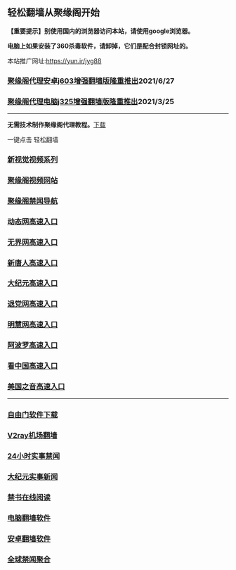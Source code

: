 ## 轻松翻墙从聚缘阁开始

**【重要提示】别使用国内的浏览器访问本站，请使用google浏览器。**

**电脑上如果安装了360杀毒软件，请卸掉，它们是配合封锁网址的。**

本站推广网址:https://yun.ir/jyg88

### [聚缘阁代理安卓j603增强翻墙版隆重推出](https://gitlab.com/juyuange/2/-/raw/master/j603.apk)2021/6/27

### [聚缘阁代理电脑j325增强翻墙版隆重推出](https://gitlab.com/juyuange/2/-/raw/master/j325dn.rar)2021/3/25

***



**无需技术制作聚缘阁代理教程。**[下载](https://gitlab.com/j25414/jyg/-/raw/master/jygdl.rar)

一键点击 轻松翻墙


### [新视觉视频系列](https://v.maiye.ga/sj.html)

### [聚缘阁视频网站](https://v.maiye.ga)

### [聚缘阁禁闻导航](https://bitbucket.org/ewwmakye/mo/src/master/README.md)

### [动态网高速入口](https://e8.mqia1.gq/ccssd/u44774p)

### [无界网高速入口](https://e8.mqia1.gq/sssuu/y12t)

### [新唐人高速入口](https://e8.mqia1.gq/jjsssc/b5t)

### [大纪元高速入口](https://e8.mqia1.gq/bbvsv/b7t)

### [退党网高速入口](https://e8.mqia1.gq/xssw/b8g)

### [明慧网高速入口](https://e8.mqia1.gq/ggaasw/b3g)

### [阿波罗高速入口](https://e8.mqia1.gq/xnnsn/t13a)

### [看中国高速入口](https://e8.mqia1.gq/xaasa/t11n)

### [美国之音高速入口](https://e8.mqia1.gq/ssssy/t18m)

***






### [自由门软件下载](https://git.io/skyfree)

### [V2ray机场翻墙](https://github.com/bannedbook/fanqiang/wiki/V2ray%E6%9C%BA%E5%9C%BA)

### [24小时实事禁闻](https://github.com/fyvn2199/djy/blob/master/gb/n24hr.md?dfh#1)

### [大纪元实事新闻](https://github.com/fyvn2199/djy/blob/master/gb/nsc413.md?dfh#1)

### [禁书在线阅读](https://github.com/txyzum203/djy/blob/master/gb/9p.md?flntdtv#1)

### [电脑翻墙软件](https://github.com/Alvin9999/new-pac/wiki)

### [安卓翻墙软件](https://git.io/afq)

### [全球禁闻聚合](https://github.com/gfw-breaker/banned-news1/blob/master/README.md)












